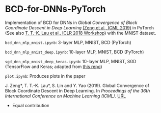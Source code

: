 # BCD-for-DNNs-PyTorch

Implementation of BCD for DNNs in *Global Convergence of Block Coordinate Descent in Deep Learning* [(Zeng et al., ICML 2019)](http://proceedings.mlr.press/v97/zeng19a.html) in PyTorch (See also [T. T.-K. Lau et al., ICLR 2018 Workshop](https://openreview.net/forum?id=HycIjFkPM)) with the MNIST dataset. 

```bcd_dnn_mlp_mnist.ipynb```: 3-layer MLP, MNIST, BCD (PyTorch)

```bcd_dnn_mlp_mnist_deep.ipynb```: 10-layer MLP, MNIST, BCD (PyTorch)

```sgd_dnn_mlp_mnist_deep_keras.ipynb```: 10-layer MLP, MNIST, SGD (TensorFlow and Keras; adapted from [this repo](https://github.com/timlautk/BCD-for-DNNs/tree/master/Keras))

```plot.ipynb```: Produces plots in the paper

J. Zeng*, T. T.-K. Lau*, S. Lin and Y. Yao (2019). Global Convergence of Block Coordinate Descent in Deep Learning. In *Proceedings of the 36th International Conference on Machine Learning (ICML)*. 
[URL](http://proceedings.mlr.press/v97/zeng19a.html)
* Equal contribution

